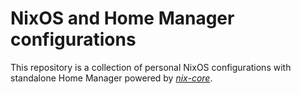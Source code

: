 # NixOS and Home Manager configurations

This repository is a collection of personal NixOS configurations with standalone Home Manager powered by [*nix-core*](https://github.com/sid115/nix-core).
